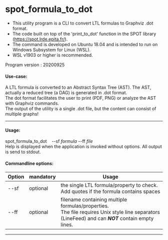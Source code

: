 # spot_formula_to_dot
- This utility program is a CLI to convert  LTL formulas to Graphviz .dot format.
- The code built on top of the 'print_to_dot' function in the SPOT library (https://spot.lrde.epita.fr/).
- The command is developed on  Ubuntu 18.04 and is intended to run on Windows Subsystem for Linux (WSL).
- WSL v1903 or higher is recommended.
  
Program version : 20200925

#### Use-case: 

A LTL formula is converted to an Abstract Syntax Tree (AST). The AST, actually a reduced tree (a
 DAG) is generated in .dot format.   
The dot format facilitates the user to print (PDF, PNG) or analyze the AST with Graphviz commands.  
The output of the utility is a single .dot file, but the content can consist of  multiple graphs!  

---
#### Usage:  
spot_formula_to_dot &nbsp;&nbsp;  \--sf *formula* \--ff *file*  
Help is displayed when the application is invoked without options.
All output is send to stdout.


#### Commandline options:
Option   | mandatory | Usage
-------- | --------- | -----
\--sf    | optional  | the single LTL formula/property to check. Add quotes if the formula contains spaces
\--ff    | optional  | filename containing multiple formulas/properties. <br>The file requires Unix style line separators (LineFeed) and can ***NOT*** contain empty lines.

---

